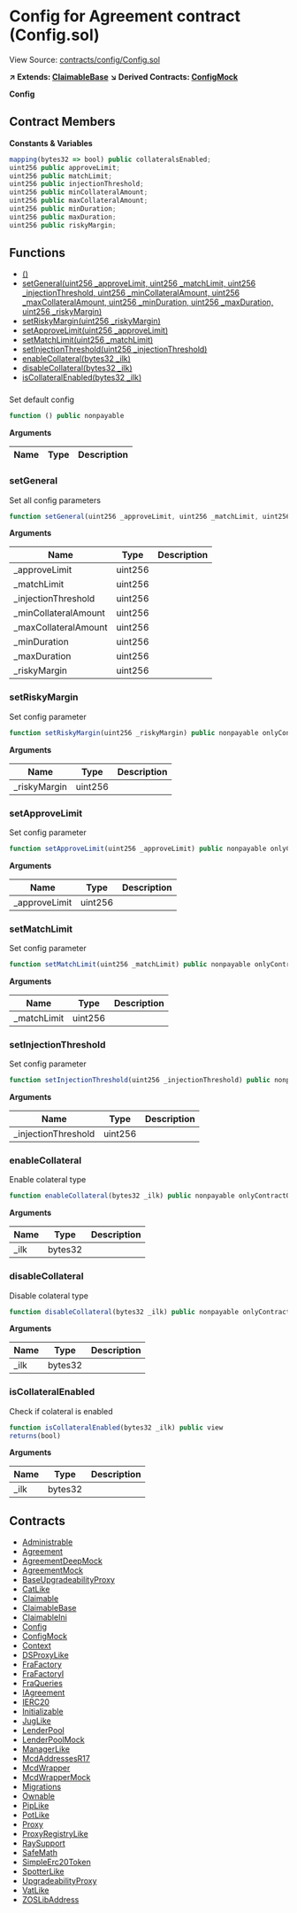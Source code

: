 # Config for Agreement contract (Config.sol)

View Source: [contracts/config/Config.sol](../contracts/config/Config.sol)

**↗ Extends: [ClaimableBase](ClaimableBase.md)**
**↘ Derived Contracts: [ConfigMock](ConfigMock.md)**

**Config**

## Contract Members
**Constants & Variables**

```js
mapping(bytes32 => bool) public collateralsEnabled;
uint256 public approveLimit;
uint256 public matchLimit;
uint256 public injectionThreshold;
uint256 public minCollateralAmount;
uint256 public maxCollateralAmount;
uint256 public minDuration;
uint256 public maxDuration;
uint256 public riskyMargin;

```

## Functions

- [()](#)
- [setGeneral(uint256 _approveLimit, uint256 _matchLimit, uint256 _injectionThreshold, uint256 _minCollateralAmount, uint256 _maxCollateralAmount, uint256 _minDuration, uint256 _maxDuration, uint256 _riskyMargin)](#setgeneral)
- [setRiskyMargin(uint256 _riskyMargin)](#setriskymargin)
- [setApproveLimit(uint256 _approveLimit)](#setapprovelimit)
- [setMatchLimit(uint256 _matchLimit)](#setmatchlimit)
- [setInjectionThreshold(uint256 _injectionThreshold)](#setinjectionthreshold)
- [enableCollateral(bytes32 _ilk)](#enablecollateral)
- [disableCollateral(bytes32 _ilk)](#disablecollateral)
- [isCollateralEnabled(bytes32 _ilk)](#iscollateralenabled)

### 

Set default config

```js
function () public nonpayable
```

**Arguments**

| Name        | Type           | Description  |
| ------------- |------------- | -----|

### setGeneral

Set all config parameters

```js
function setGeneral(uint256 _approveLimit, uint256 _matchLimit, uint256 _injectionThreshold, uint256 _minCollateralAmount, uint256 _maxCollateralAmount, uint256 _minDuration, uint256 _maxDuration, uint256 _riskyMargin) public nonpayable onlyContractOwner 
```

**Arguments**

| Name        | Type           | Description  |
| ------------- |------------- | -----|
| _approveLimit | uint256 |  | 
| _matchLimit | uint256 |  | 
| _injectionThreshold | uint256 |  | 
| _minCollateralAmount | uint256 |  | 
| _maxCollateralAmount | uint256 |  | 
| _minDuration | uint256 |  | 
| _maxDuration | uint256 |  | 
| _riskyMargin | uint256 |  | 

### setRiskyMargin

Set config parameter

```js
function setRiskyMargin(uint256 _riskyMargin) public nonpayable onlyContractOwner 
```

**Arguments**

| Name        | Type           | Description  |
| ------------- |------------- | -----|
| _riskyMargin | uint256 |  | 

### setApproveLimit

Set config parameter

```js
function setApproveLimit(uint256 _approveLimit) public nonpayable onlyContractOwner 
```

**Arguments**

| Name        | Type           | Description  |
| ------------- |------------- | -----|
| _approveLimit | uint256 |  | 

### setMatchLimit

Set config parameter

```js
function setMatchLimit(uint256 _matchLimit) public nonpayable onlyContractOwner 
```

**Arguments**

| Name        | Type           | Description  |
| ------------- |------------- | -----|
| _matchLimit | uint256 |  | 

### setInjectionThreshold

Set config parameter

```js
function setInjectionThreshold(uint256 _injectionThreshold) public nonpayable onlyContractOwner 
```

**Arguments**

| Name        | Type           | Description  |
| ------------- |------------- | -----|
| _injectionThreshold | uint256 |  | 

### enableCollateral

Enable colateral type

```js
function enableCollateral(bytes32 _ilk) public nonpayable onlyContractOwner 
```

**Arguments**

| Name        | Type           | Description  |
| ------------- |------------- | -----|
| _ilk | bytes32 |  | 

### disableCollateral

Disable colateral type

```js
function disableCollateral(bytes32 _ilk) public nonpayable onlyContractOwner 
```

**Arguments**

| Name        | Type           | Description  |
| ------------- |------------- | -----|
| _ilk | bytes32 |  | 

### isCollateralEnabled

Check if colateral is enabled

```js
function isCollateralEnabled(bytes32 _ilk) public view
returns(bool)
```

**Arguments**

| Name        | Type           | Description  |
| ------------- |------------- | -----|
| _ilk | bytes32 |  | 

## Contracts

* [Administrable](Administrable.md)
* [Agreement](Agreement.md)
* [AgreementDeepMock](AgreementDeepMock.md)
* [AgreementMock](AgreementMock.md)
* [BaseUpgradeabilityProxy](BaseUpgradeabilityProxy.md)
* [CatLike](CatLike.md)
* [Claimable](Claimable.md)
* [ClaimableBase](ClaimableBase.md)
* [ClaimableIni](ClaimableIni.md)
* [Config](Config.md)
* [ConfigMock](ConfigMock.md)
* [Context](Context.md)
* [DSProxyLike](DSProxyLike.md)
* [FraFactory](FraFactory.md)
* [FraFactoryI](FraFactoryI.md)
* [FraQueries](FraQueries.md)
* [IAgreement](IAgreement.md)
* [IERC20](IERC20.md)
* [Initializable](Initializable.md)
* [JugLike](JugLike.md)
* [LenderPool](LenderPool.md)
* [LenderPoolMock](LenderPoolMock.md)
* [ManagerLike](ManagerLike.md)
* [McdAddressesR17](McdAddressesR17.md)
* [McdWrapper](McdWrapper.md)
* [McdWrapperMock](McdWrapperMock.md)
* [Migrations](Migrations.md)
* [Ownable](Ownable.md)
* [PipLike](PipLike.md)
* [PotLike](PotLike.md)
* [Proxy](Proxy.md)
* [ProxyRegistryLike](ProxyRegistryLike.md)
* [RaySupport](RaySupport.md)
* [SafeMath](SafeMath.md)
* [SimpleErc20Token](SimpleErc20Token.md)
* [SpotterLike](SpotterLike.md)
* [UpgradeabilityProxy](UpgradeabilityProxy.md)
* [VatLike](VatLike.md)
* [ZOSLibAddress](ZOSLibAddress.md)
